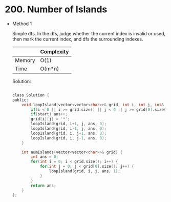 # 200. Number of Islands 
- Method 1

    Simple dfs. In the dfs, judge whether the current index is invalid or used, then mark the current index, and dfs the surrounding indexes.

    | |   Complexity  |
    | ----------- | ----------- | 
    |  Memory     | O(1) | 
    |      Time       |  O(m*n) | 


    Solution:

    ``` h

    class Solution {
    public:
        void loopIsland(vector<vector<char>>& grid, int i, int j, int& ans, bool start) {
            if(i < 0 || i >= grid.size() || j < 0 || j >= grid[0].size() || grid[i][j] == '*' || grid[i][j] == '0') return ;
            if(start) ans++;
            grid[i][j] = '*';
            loopIsland(grid, i+1, j, ans, 0);
            loopIsland(grid, i-1, j, ans, 0);
            loopIsland(grid, i, j+1, ans, 0);
            loopIsland(grid, i, j-1, ans, 0);
        }

        int numIslands(vector<vector<char>>& grid) {
            int ans = 0;
            for(int i = 0; i < grid.size(); i++) {
                for(int j = 0; j < grid[0].size(); j++) {
                    loopIsland(grid, i, j, ans, 1);
                }
            }
            return ans;
        }
    };

    ```

<!-- - Method 2

    This is another method.

    | |   Complexity  |
    | ----------- | ----------- | 
    |  Memory     | O(n) | 
    |      Time       |  O(n) | 


    Solution:

    ``` h



    ```

- Additional Knowledge:
       
    Here are some additional knowledge.



<br> -->